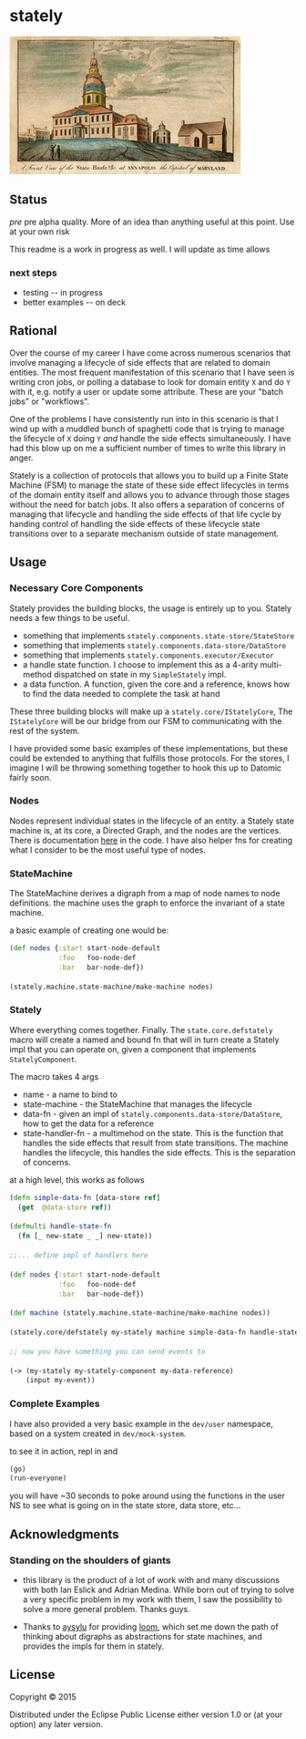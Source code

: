 # stately

![](doc/state_house.jpg)


## Status

*pre* pre alpha quality. More of an idea than anything useful at this point. Use
at your own risk

This readme is a work in progress as well.  I will update as time allows

### next steps
* testing -- in progress
* better examples -- on deck

## Rational

Over the course of my career I have come across numerous scenarios that involve
managing a lifecycle of side effects that are related to domain entities.
The most frequent manifestation of this scenario that I have seen is writing cron
jobs, or polling a database to look for domain entity `X` and do `Y` with it, e.g.
notify a user or update some attribute. These are your "batch jobs" or
"workflows".

One of the problems I have consistently run into in this scenario is
that I wind up with a muddled bunch of spaghetti code that is trying
to manage the lifecycle of `X` doing `Y` *and* handle the side effects
simultaneously.  I have had this blow up on me a sufficient number of times
to write this library in anger.

Stately is a collection of protocols that allows you to build up a
Finite State Machine (FSM) to manage the state of these side effect lifecycles in
terms of the domain entity itself and allows you to advance through those stages
without the need for batch jobs. It also offers a separation of concerns of
managing that lifecycle and handling the side effects of that life cycle by handing
control of handling the side effects of these lifecycle state transitions over to
a separate mechanism outside of state management.

## Usage


### Necessary Core Components
Stately provides the building blocks, the usage is entirely up to you.
Stately needs a few things to be useful.
* something that implements `stately.components.state-store/StateStore`
* something that implements `stately.components.data-store/DataStore`
* something that implements `stately.components.executor/Executor`
* a handle state function.  I choose to implement this as a 4-arity
  multi-method dispatched on state in my `SimpleStately` impl.
* a data function.  A function, given the core and a reference, knows
  how to find the data needed to complete the task at hand

These three building blocks will make up a `stately.core/IStatelyCore`,
The `IStatelyCore` will be our bridge from our FSM to communicating with
the rest of the system.

I have provided some basic examples of these implementations, but these could be
extended to anything that fulfills those protocols.  For the stores, I imagine I
will be throwing something together to hook this up to Datomic fairly soon.

### Nodes

Nodes represent individual states in the lifecycle of an entity.
a Stately state machine is, at its core, a Directed Graph, and the nodes
are the vertices. There is documentation [here](src/stately/graph/nodes.clj)
in the code.  I have also helper fns for creating what I consider to be the
most useful type of nodes.

### StateMachine

The StateMachine derives a digraph from a map of node names to node definitions.
the machine uses the graph to enforce the invariant of a state machine.

a basic example of creating one would be:

```clojure
(def nodes {:start start-node-default
            :foo   foo-node-def
            :bar   bar-node-def})

(stately.machine.state-machine/make-machine nodes)
```


### Stately

Where everything comes together. Finally. The `state.core.defstately` macro will create a named and bound fn that will in turn create a Stately impl that you can operate on, given a component that implements  `StatelyComponent`.

The macro takes 4 args
* name - a name to bind to
* state-machine - the StateMachine that manages the lifecycle
* data-fn - given an impl of `stately.components.data-store/DataStore`,
 how to get the data for a reference
* state-handler-fn - a multimehod on the state.  This is the function that
handles the side effects that result from state transitions. The machine
handles the lifecycle, this handles the side effects. This is the separation of
concerns.

at a high level, this works as follows

```clojure
(defn simple-data-fn [data-store ref]
  (get  @data-store ref))

(defmulti handle-state-fn
  (fn [_ new-state _ _] new-state))

;;... define impl of handlers here

(def nodes {:start start-node-default
            :foo   foo-node-def
            :bar   bar-node-def})

(def machine (stately.machine.state-machine/make-machine nodes))

(stately.core/defstately my-stately machine simple-data-fn handle-state-fn)

;; now you have something you can send events to

(-> (my-stately my-stately-component my-data-reference)
    (input my-event))
```

### Complete Examples
I have also provided a very basic example in the `dev/user` namespace, based
on a system created in `dev/mock-system`.

to see it in action, repl in and

```clojure
(go)
(run-everyone)
```

you will have ~30 seconds to poke around using the functions in the user NS to see
what is going on in the state store, data store, etc...




## Acknowledgments

### Standing on the shoulders of giants

* this library is the product of a lot of work with and many discussions with
both Ian Eslick and Adrian Medina. While born out of trying to solve a very
specific problem in my work with them, I saw the possibility to solve a more
general problem.  Thanks guys.

* Thanks to [aysylu](https://github.com/aysylu) for providing [loom](https://github.com/aysylu/loom), which set me down the path of thinking about digraphs as abstractions for state machines, and provides the impls for them in stately.


## License

Copyright © 2015

Distributed under the Eclipse Public License either version 1.0 or (at
your option) any later version.
